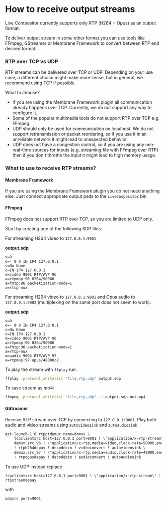 # How to receive output streams

Live Compositor currently supports only RTP (H264 + Opus) as an output format.

To deliver output stream in some other format you can use tools like FFmpeg, GStreamer or Membrane Framework to convert between RTP end desired format.

### RTP over TCP vs UDP

RTP streams can be delivered over TCP or UDP. Depending on your use case, a different choice might make more sense, but in general, we recommend using TCP if possible.

What to choose?
- If you are using the Membrane Framework plugin all communication already happens over TCP. Currently, we do not support any way to configure it.
- Some of the popular multimedia tools do not support RTP over TCP e.g. FFmpeg.
- UDP should only be used for communication on localhost. We do not support retransmission or packet reordering, so if you use it in an unreliable network it might lead to unexpected behavior.
- UDP does not have a congestion control, so if you are using any non-real-time sources for inputs (e.g. streaming file with FFmpeg over RTP) then if you don't throttle the input it might lead to high memory usage.

### What to use to receive RTP streams?

#### Membrane Framework

If you are using the Membrane Framework plugin you do not need anything else. Just connect appropriate output pads to the `LiveCompositor` bin.

#### FFmpeg

FFmpeg does not support RTP over TCP, so you are limited to UDP only.

Start by creating one of the following SDP files:

For streaming H264 video to `127.0.0.1:9001`

**output.sdp**
```
v=0
o=- 0 0 IN IP4 127.0.0.1
s=No Name
c=IN IP4 127.0.0.1
m=video 9001 RTP/AVP 96
a=rtpmap:96 H264/90000
a=fmtp:96 packetization-mode=1
a=rtcp-mux
```

For streaming H264 video to `127.0.0.1:9001` and Opus audio to `127.0.0.1:9002` (multiplexing on the same port does not seem to work).

**output.sdp**
```
v=0
o=- 0 0 IN IP4 127.0.0.1
s=No Name
c=IN IP4 127.0.0.1
m=video 9001 RTP/AVP 96
a=rtpmap:96 H264/90000
a=fmtp:96 packetization-mode=1
a=rtcp-mux
m=audio 9002 RTP/AVP 97
a=rtpmap:97 opus/48000/2
```

To play the stream with `ffplay` run:

```bash
ffplay -protocol_whitelist "file,rtp,udp" output.sdp
```

To save stream as mp4:

```bash
ffmpeg -protocol_whitelist "file,rtp,udp" -i output.sdp out.mp4
```

#### GStreamer

Receive RTP stream over TCP by connecting to `127.0.0.1:9001`. Play both audio and video streams using `autovideosink` 
and `autoaudiosink`.

```bash
gst-launch-1.0 rtpptdemux name=demux \
    tcpclientsrc host=127.0.0.1 port=9001 ! \"application/x-rtp-stream\" ! rtpstreamdepay ! demux. \
    demux.src_96 ! \"application/x-rtp,media=video,clock-rate=90000,encoding-name=H264\" ! queue \
    ! rtph264depay ! decodebin ! videoconvert ! autovideosink \
    demux.src_97 ! \"application/x-rtp,media=audio,clock-rate=48000,encoding-name=OPUS\" ! queue \
    ! rtpopusdepay ! decodebin ! audioconvert ! autoaudiosink
```

To use UDP instead replace
```
tcpclientsrc host=127.0.0.1 port=9001 ! \"application/x-rtp-stream\" ! rtpstreamdepay
```
with 
```
udpsrc port=9001
```
